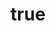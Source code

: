 ---
title:
- type: main
  text: Consensus
identifier: 
subject: [sci-fi, transhumanism, locked-in syndrome, near-future, augmentation, bio-hacking, cyborgs]
creator:
- role: author
  text: Michael W Clarke
publisher:  
rights: © 2017 Michael W Clarke
description: | 
  In the near future technology is encroaching on our biology. People are changing themselves into something new. Amidst it all is a young girl who falls mysteriously ill. Her mother and grandfather are desperate. Opposing forces circle, seeing her as an opportunity to further their cause. The options to save her life are stark and may leave her less than human.

cover-image: images/book-cover.jpg 
stylesheet: styles/ebook.css
---